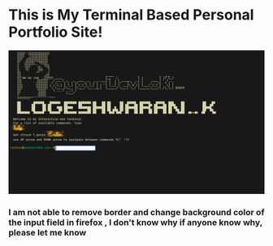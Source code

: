 # This is  My Terminal Based  Personal Portfolio Site!

![alt text](https://github.com/K-logeshwaran/logeshTerminalSite.github.io/blob/main/images/preview.png?raw=true)

### I am not able to remove border and change background color of the input field  in firefox , I don't know why if anyone know why, please let me know 
